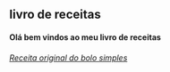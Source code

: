 ## livro de receitas

#### Olá bem vindos ao meu livro de receitas 
###### [Receita original do bolo simples](https://www.tudogostoso.com.br/receita/29124-bolo-simples.html)
